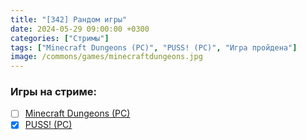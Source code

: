 ```yaml
---
title: "[342] Рандом игры"
date: 2024-05-29 09:00:00 +0300
categories: ["Стримы"]
tags: ["Minecraft Dungeons (PC)", "PUSS! (PC)", "Игра пройдена"]
image: /commons/games/minecraftdungeons.jpg
---
```


### Игры на стриме:
+ [ ] [Minecraft Dungeons (PC)](/tags/minecraft-dungeons-pc)
+ [x] [PUSS! (PC)](/tags/puss-pc)
